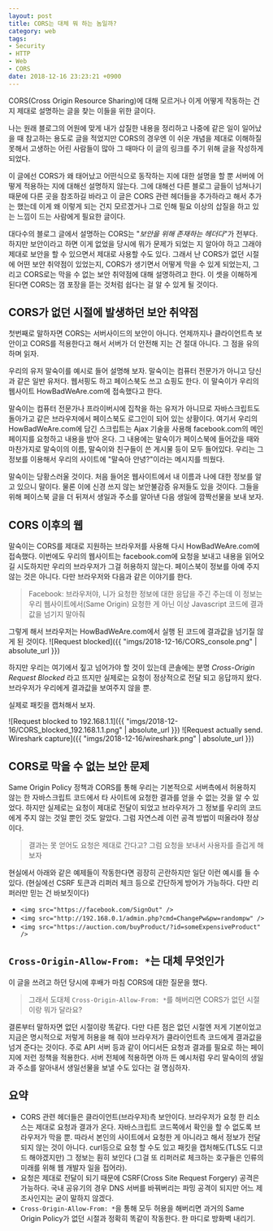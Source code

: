 ```yaml
---
layout: post
title: CORS는 대체 뭐 하는 놈일까?
category: web
tags:
- Security
- HTTP
- Web
- CORS
date: 2018-12-16 23:23:21 +0900
---
```


CORS(Cross Origin Resource Sharing)에 대해 모르거나 이게 어떻게 작동하는 건지 제대로 설명하는 글을 찾는 이들을 위한 글이다.

<!--more-->

나는 원래 블로그의 어원에 맞게 내가 삽질한 내용을 정리하고 나중에 같은 일이 일어났을 때 참고하는 용도로 글을 적었지만 CORS의 경우엔 이 쉬운 개념을 제대로 이해하질 못해서 고생하는 어린 사람들이 많아 그 때마다 이 글의 링크를 주기 위해 글을 작성하게 되었다.

이 글에선 CORS가 왜 태어났고 어떤식으로 동작하는 지에 대한 설명을 할 뿐 서버에 어떻게 적용하는 지에 대해선 설명하지 않는다. 그에 대해선 다른 블로그 글들이 넘쳐나기 때문에 다른 곳을 참조하길 바라고 이 글은 CORS 관련 헤더들을 추가하라고 해서 추가는 했는데 이게 왜 이렇게 되는 건지 모르겠거나 그로 인해 필요 이상의 삽질을 하고 있는 느낌이 드는 사람에게 필요한 글이다.

대다수의 블로그 글에서 설명하는 CORS는 "_보안을 위해 존재하는 헤더다_"가 전부다. 하지만 보안이라고 하면 이게 없었을 당시에 뭐가 문제가 되었는 지 알아야 하고 그래야 제대로 보안을 할 수 있으면서 제대로 사용할 수도 있다. 그래서 난 CORS가 없던 시절에 어떤 보안 취약점이 있었는지, CORS가 생기면서 어떻게 막을 수 있게 되었는지, 그리고 CORS로는 막을 수 없는 보안 취약점에 대해 설명하려고 한다. 이 셋을 이해하게 된다면 CORS는 껌 포장을 뜯는 것처럼 쉽다는 걸 알 수 있게 될 것이다.


## CORS가 없던 시절에 발생하던 보안 취약점

첫번째로 말하자면 CORS는 서버사이드의 보안이 아니다. 언제까지나 클라이언트측 보안이고 CORS를 적용한다고 해서 서버가 더 안전해 지는 건 절대 아니다. 그 점을 유의하며 읽자.

우리의 유저 말숙이를 예시로 들어 설명해 보자. 말숙이는 컴퓨터 전문가가 아니고 당신과 같은 일반 유저다. 웹서핑도 하고 페이스북도 쓰고 쇼핑도 한다. 이 말숙이가 우리의 웹사이트 HowBadWeAre.com에 접속했다고 한다.

말숙이는 컴퓨터 전문가나 프라이버시에 집착을 하는 유저가 아니므로 자바스크립트도 돌아가고 같은 브라우저에서 페이스북도 로그인이 되어 있는 상황이다. 여기서 우리의 HowBadWeAre.com에 담긴 스크립트는 Ajax 기술을 사용해 facebook.com의 메인 페이지를 요청하고 내용을 받아 온다. 그 내용에는 말숙이가 페이스북에 들어갔을 때와 마찬가지로 말숙이의 이름, 말숙이와 친구들이 쓴 게시물 등이 모두 들어있다. 우리는 그 정보를 이용해서 우리의 사이트에 "말숙아 안녕?"이라는 메시지를 띄웠다.

말숙이는 당황스러울 것이다. 처음 들어온 웹사이트에서 내 이름과 나에 대한 정보를 알고 있으니 말이다. 물론 이에 신경 쓰지 않는 보안불감증 유저들도 있을 것이다. 그들을 위해 페이스북 글을 더 뒤져서 생일과 주소를 알아낸 다음 생일에 깜짝선물을 보내 보자.


## CORS 이후의 웹

말숙이는 CORS를 제대로 지원하는 브라우저를 사용해 다시 HowBadWeAre.com에 접속했다. 이번에도 우리의 웹사이트는 facebook.com에 요청을 보내고 내용을 읽어오길 시도하지만 우리의 브라우저가 그걸 허용하지 않는다. 페이스북이 정보를 아예 주지 않는 것은 아니다. 다만 브라우저와 다음과 같은 이야기를 한다.
> Facebook: 브라우저야, 니가 요청한 정보에 대한 응답을 주긴 주는데 이 정보는 우리 웹사이트에서(Same Origin) 요청한 게 아닌 이상 Javascript 코드에 결과값을 넘기지 말아줘

그렇게 해서 브라우저는 HowBadWeAre.com에서 실행 된 코드에 결과값을 넘기질 않게 된 것이다.
![Request blocked]({{ "imgs/2018-12-16/CORS_console.png" | absolute_url }})

하지만 우리는 여기에서 짚고 넘어가야 할 것이 있는데 콘솔에는 분명 _Cross-Origin Request Blocked_ 라고 뜨지만 실제로는 요청이 정상적으로 전달 되고 응답까지 왔다. 브라우저가 우리에게 결과값을 보여주지 않을 뿐.

실제로 패킷을 캡처해서 보자.

![Request blocked to 192.168.1.1]({{ "imgs/2018-12-16/CORS_blocked_192.168.1.1.png" | absolute_url }})
![Request actually send. Wireshark capture]({{ "imgs/2018-12-16/wireshark.png" | absolute_url }})


## CORS로 막을 수 없는 보안 문제

Same Origin Policy 정책과 CORS를 통해 우리는 기본적으로 서버측에서 허용하지 않는 한 자바스크립트 코드에서 타 사이트에 요청한 결과를 얻을 수 없는 것을 알 수 있었다. 하지만 실제로는 요청이 제대로 전달이 되었고 브라우저가 그 정보를 우리의 코드에게 주지 않는 것일 뿐인 것도 알았다. 그럼 자연스레 이런 공격 방법이 떠올라야 정상이다.

> 결과는 못 얻어도 요청은 제대로 간다고? 그럼 요청을 보내서 사용자를 즐겁게 해보자

현실에서 아래와 같은 예제들이 작동한다면 굉장히 곤란하지만 일단 이런 예시를 들 수 있다. (현실에선 CSRF 토큰과 리퍼러 체크 등으로 간단하게 방어가 가능하다. 다만 리퍼러만 믿는 건 바보짓이다)

* `<img src="https://facebook.com/SignOut" />`
* `<img src="http://192.168.0.1/admin.php?cmd=ChangePw&pw=randompw" />`
* `<img src="https://auction.com/buyProduct/?id=someExpensiveProduct" />`


## `Cross-Origin-Allow-From: *`는 대체 무엇인가

이 글을 쓰려고 하던 당시에 후배가 마침 CORS에 대한 질문을 했다.
> 그래서 도대체 `Cross-Origin-Allow-From: *`를 해버리면 CORS가 없던 시절이랑 뭐가 달라요?

결론부터 말하자면 없던 시절이랑 똑같다. 다만 다른 점은 없던 시절엔 저게 기본이었고 지금은 명시적으로 저렇게 허용을 해 줘야 브라우저가 클라이언트측 코드에게 결과값을 넘겨 준다는 것이다. 주로 API 서버 등과 같이 어디서든 요청과 결과를 필요로 하는 페이지에 저런 정책을 적용한다. 서버 전체에 적용하면 아까 든 예시처럼 우리 말숙이의 생일과 주소를 알아내서 생일선물을 보낼 수도 있다는 걸 명심하자.


## 요약

* CORS 관련 헤더들은 클라이언트(브라우저)측 보안이다. 브라우저가 요청 한 리소스는 제대로 요청과 결과가 온다. 자바스크립트 코드쪽에서 확인을 할 수 없도록 브라우저가 막을 뿐.
    따라서 본인의 사이트에서 요청한 게 아니라고 해서 정보가 전달 되지 않는 것이 아니다. curl등으로 요청 할 수도 있고 패킷을 캡처해도(TLS도 디코드 해야겠지만) 그 정보는 훤히 보인다 (그걸 또 리퍼러로 체크하는 호구들은 인류의 미래를 위해 웹 개발자 일을 접어라).
* 요청은 제대로 전달이 되기 때문에 CSRF(Cross Site Request Forgery) 공격은 가능하다. 국내 공유기의 경우 DNS 서버를 바꿔버리는 파밍 공격이 되지만 어느 제조사인지는 굳이 말하지 않겠다.
* `Cross-Origin-Allow-From: *`을 통해 모두 허용을 해버리면 과거의 Same Origin Policy가 없던 시절과 정확히 똑같이 작동한다. 한 마디로 방화벽 내리기.
